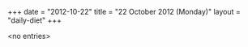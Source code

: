 +++
date = "2012-10-22"
title = "22 October 2012 (Monday)"
layout = "daily-diet"
+++

\<no entries\>
